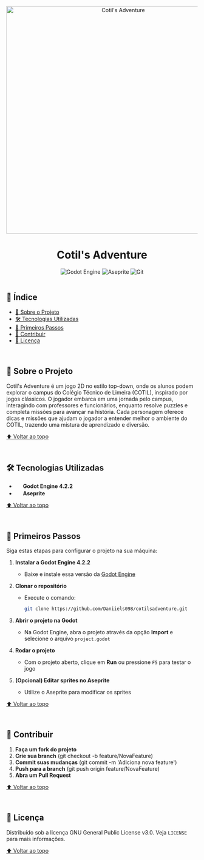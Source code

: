<a id="readme-top"></a>

<div align="center">
  <img src="../.github/cotils-adventure.png" alt="Cotil's Adventure" width="600">
  
  <h1>Cotil's Adventure</h1>
  
  <div>
    <img src="https://img.shields.io/badge/GODOT-%23FFFFFF.svg?style=for-the-badge&logo=godot-engine" alt="Godot Engine">
    <img src="https://img.shields.io/badge/Aseprite-FFFFFF?style=for-the-badge&logo=Aseprite&logoColor=#7D929E" alt="Aseprite">
    <img src="https://img.shields.io/badge/git-%23F05033.svg?style=for-the-badge&logo=git&logoColor=white" alt="Git">
  </div>
</div>

<br>

## 📜 Índice

- [📖 Sobre o Projeto](#sobre-o-projeto)
- [🛠️ Tecnologias Utilizadas](#tecnologias-utilizadas)
- [🚀 Primeiros Passos](#primeiros-passos)
- [🤝 Contribuir](#🤝contribuir)
- [📄 Licença](#📄licença)

<br>

## 📖 Sobre o Projeto

Cotil's Adventure é um jogo 2D no estilo top-down, onde os alunos podem explorar o campus do Colégio Técnico de Limeira (COTIL), inspirado por jogos clássicos. O jogador embarca em uma jornada pelo campus, interagindo com professores e funcionários, enquanto resolve puzzles e completa missões para avançar na história. Cada personagem oferece dicas e missões que ajudam o jogador a entender melhor o ambiente do COTIL, trazendo uma mistura de aprendizado e diversão.

[⬆ Voltar ao topo](#readme-top)

<br>

## 🛠️ Tecnologias Utilizadas

- <img src="https://godotengine.org/assets/press/icon_color.png" width="16"> **Godot Engine 4.2.2**
- <img src="https://www.aseprite.org/assets/images/header-logo.png" width="16"> **Aseprite**

[⬆ Voltar ao topo](#readme-top)

<br>

## 🚀 Primeiros Passos

Siga estas etapas para configurar o projeto na sua máquina:

1. **Instalar a Godot Engine 4.2.2**
   - Baixe e instale essa versão da [Godot Engine](https://godotengine.org/download/archive/4.2.2-stable/)

2. **Clonar o repositório**
   - Execute o comando:
     ```bash
     git clone https://github.com/Daniiels098/cotilsadventure.git
     ```

3. **Abrir o projeto na Godot**
   - Na Godot Engine, abra o projeto através da opção **Import** e selecione o arquivo `project.godot`

4. **Rodar o projeto**
   - Com o projeto aberto, clique em **Run** ou pressione `F5` para testar o jogo

5. **(Opcional) Editar sprites no Aseprite**
   - Utilize o Aseprite para modificar os sprites

[⬆ Voltar ao topo](#readme-top)

<br>

## 🤝 Contribuir

1. **Faça um fork do projeto**
2. **Crie sua branch** (git checkout -b feature/NovaFeature)
3. **Commit suas mudanças** (git commit -m 'Adiciona nova feature')
4. **Push para a branch** (git push origin feature/NovaFeature)
5. **Abra um Pull Request**

[⬆ Voltar ao topo](#readme-top)

<br>

## 📄 Licença

Distribuído sob a licença GNU General Public License v3.0. Veja `LICENSE` para mais informações.

[⬆ Voltar ao topo](#readme-top)
